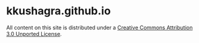 kkushagra.github.io
========

All content on this site is distributed under a [Creative Commons Attribution 3.0 Unported License](http://creativecommons.org/licenses/by/3.0/deed.en_US).
